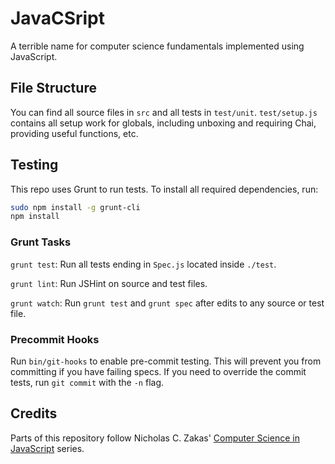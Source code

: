 JavaCSript
==========
A terrible name for computer science fundamentals implemented using JavaScript.


## File Structure
You can find all source files in `src` and all tests in `test/unit`.
`test/setup.js` contains all setup work for globals, including unboxing and
requiring Chai, providing useful functions, etc.


## Testing
This repo uses Grunt to run tests. To install all required dependencies, run:

```sh
sudo npm install -g grunt-cli
npm install
```

### Grunt Tasks
`grunt test`: Run all tests ending in `Spec.js` located inside `./test`.

`grunt lint`: Run JSHint on source and test files.

`grunt watch`: Run `grunt test` and `grunt spec` after edits to any source or
test file.

### Precommit Hooks
Run `bin/git-hooks` to enable pre-commit testing. This will prevent you from
committing if you have failing specs. If you need to override the commit tests,
run `git commit` with the `-n` flag.


## Credits
Parts of this repository follow Nicholas C. Zakas'
[Computer Science in JavaScript](https://github.com/nzakas/computer-science-in-javascript)
series.
